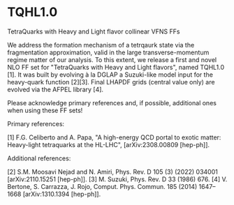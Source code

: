# TQHL1.0
TetraQuarks with Heavy and Light flavor collinear VFNS FFs

We address the formation mechanism of a tetrqaurk state via the fragmentation approximation, valid in the large transverse-momentum regime matter of our analysis. To this extent, we release a first and novel NLO FF set for "TetraQuarks
with Heavy and Light flavors", named TQHL1.0 [1]. It was built by evolving à la DGLAP a Suzuki-like model input for the heavy-quark function [2][3]. Final LHAPDF grids (central value only) are evolved via the AFPEL library [4].

Please acknowledge primary references and, if possible, additional ones when using these FF sets!


Primary references:

[1] F.G. Celiberto and A. Papa, "A high-energy QCD portal to exotic matter: Heavy-light tetraquarks at the HL-LHC", [arXiv:2308.00809 [hep-ph]].


Additional references:

[2] S.M. Moosavi Nejad and N. Amiri, Phys. Rev. D 105 (3) (2022) 034001 [arXiv:2110.15251 [hep-ph]].
[3] M. Suzuki, Phys. Rev. D 33 (1986) 676.
[4] V. Bertone, S. Carrazza, J. Rojo, Comput. Phys. Commun. 185 (2014) 1647–1668 [arXiv:1310.1394 [hep-ph]].
